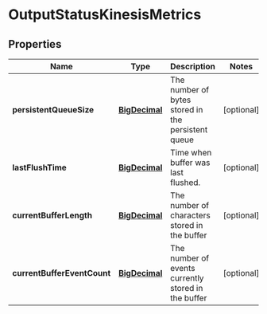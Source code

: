 # OutputStatusKinesisMetrics

## Properties
Name | Type | Description | Notes
------------ | ------------- | ------------- | -------------
**persistentQueueSize** | [**BigDecimal**](BigDecimal.md) | The number of bytes stored in the persistent queue |  [optional]
**lastFlushTime** | [**BigDecimal**](BigDecimal.md) | Time when buffer was last flushed. |  [optional]
**currentBufferLength** | [**BigDecimal**](BigDecimal.md) | The number of characters stored in the buffer |  [optional]
**currentBufferEventCount** | [**BigDecimal**](BigDecimal.md) | The number of events currently stored in the buffer |  [optional]
